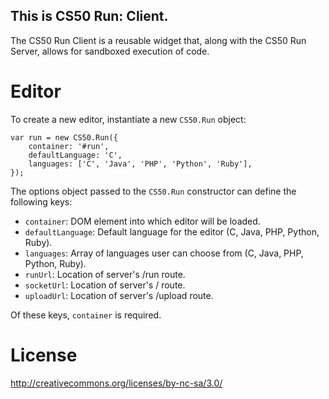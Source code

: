 This is CS50 Run: Client.
---

The CS50 Run Client is a reusable widget that, along with the CS50 Run Server, allows for sandboxed execution of code.

# Editor

To create a new editor, instantiate a new `CS50.Run` object:

    var run = new CS50.Run({
        container: '#run',
        defaultLanguage: 'C',
        languages: ['C', 'Java', 'PHP', 'Python', 'Ruby'],
    });

The options object passed to the `CS50.Run` constructor can define the following keys:

* `container`: DOM element into which editor will be loaded.
* `defaultLanguage`: Default language for the editor (C, Java, PHP, Python, Ruby).
* `languages`: Array of languages user can choose from (C, Java, PHP, Python, Ruby).
* `runUrl`: Location of server's /run route.
* `socketUrl`: Location of server's / route.
* `uploadUrl`: Location of server's /upload route.

Of these keys, `container` is required.

# License

http://creativecommons.org/licenses/by-nc-sa/3.0/